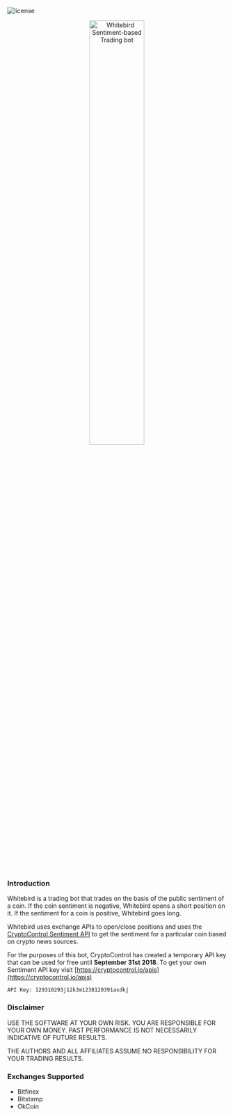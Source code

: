 ![license](https://img.shields.io/hexpm/l/plug.svg)

<p align="center">
<img src="https://raw.githubusercontent.com/cryptocontrol/sentiment-trading-bot/master/logo.png" width="50%" alt="Whitebird Sentiment-based Trading bot">
</p>


### Introduction
Whitebird is a trading bot that trades on the basis of the public sentiment of a coin. If the coin sentiment is negative, Whitebird opens a short position on it. If the sentiment for a coin is positive, Whitebird goes long.

Whitebird uses exchange APIs to open/close positions and uses the [CryptoControl Sentiment API](https://cryptocontrol.io/apis) to get the sentiment for a particular coin based on crypto news sources.

For the purposes of this bot, CryptoControl has created a temporary API key that can be used for free until **September 31st 2018**. To get your own Sentiment API key visit [https://cryptocontrol.io/apis](https://cryptocontrol.io/apis)

```
API Key: 129310293j12k3m1238120391asdkj
```


### Disclaimer
USE THE SOFTWARE AT YOUR OWN RISK. YOU ARE RESPONSIBLE FOR YOUR OWN MONEY. PAST PERFORMANCE IS NOT NECESSARILY INDICATIVE OF FUTURE RESULTS.

THE AUTHORS AND ALL AFFILIATES ASSUME NO RESPONSIBILITY FOR YOUR TRADING RESULTS.


### Exchanges Supported
- Bitfinex
- Bitstamp
- OkCoin